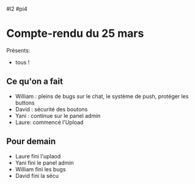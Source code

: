 #l2
#pi4

# Compte-rendu du 25 mars

Présents:
- tous !

## Ce qu'on a fait
- William : pleins de bugs sur le chat, le système de push, protéger les buttons
- David : sécurité des boutons
- Yani : continue sur le panel admin
- Laure:  commencé l'Upload

## Pour demain
- Laure fini l'uplaod
- Yani fini le panel admin
- William fini les bugs
- David fini la sécu